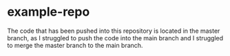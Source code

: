 # example-repo

The code that has been pushed into this repository is located in the master branch, as I struggled to push the code into the main branch and I struggled to merge the master branch to the main branch.

